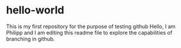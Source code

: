 # hello-world
This is my first repository for the purpose of testing github
Hello, I am Philipp and I am editing this readme file to explore the capabilities of branching in github.

